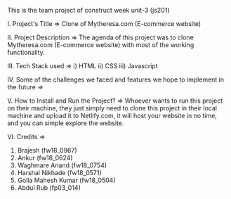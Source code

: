 This is the team project of construct week unit-3 (js201)

I. Project's Title =>
Clone of Mytheresa.com (E-commerce website)


II. Project Description =>
 The agenda of this project was to clone Mytheresa.com (E-commerce website) with most of the working functionality.
 
III. Tech Stack used =>
i) HTML
ii) CSS
iii) Javascript 

IV. Some of the challenges we faced and features we hope to implement in the future =>







V.  How to Install and Run the Project? =>
Whoever wants to run this project on their machine, they just simply need to 
clone this project in their local machine and upload it to Netlify.com, it will 
host your website in no time, and you can simple explore the website. 


VI. Credits =>

1) Brajesh (fw18_0967)
2) Ankur (fw18_0624)
3) Waghmare Anand	(fw18_0754)
4) Harshal Nikhade (fw18_0571)
5) Golla Mahesh Kumar (fw18_0504)
6) Abdul Rub (fp03_014)
 
 
 
